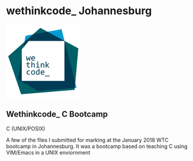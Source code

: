 # wethinkcode_ Johannesburg

![wethinkcode_ logo](resources/wtc.gif)

## Wethinkcode_ C Bootcamp

C (UNIX/POSIX)

A few of the files I submitted for marking at the January 2018 WTC bootcamp in Johannesburg. It was a bootcamp based on teaching C using VIM/Emacs in a UNIX enviornment
